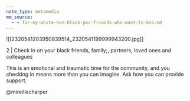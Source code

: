 ```yaml
---
note_type: metamedia
mm_source:
  - - for-my-white-non-black-poc-friends-who-want-to-kno.md
---
```


![[2320541203950839514_2320541199999943200.jpg]]

2 | Check in on your
black friends, family;,
partners, loved ones and
colleagues

This is an emotional and traumatic
time for the community, and you
checking in means more than you
can imagine. Ask how you can
provide support.

@mireillecharper

